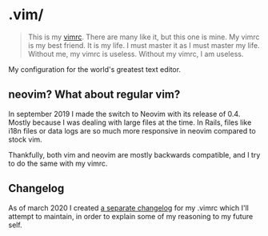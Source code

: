 # .vim/
> This is my [vimrc](https://github.com/davelens/dotvim/blob/master/vimrc). There are many like it, but this one is mine. My vimrc is my best friend. It is my life. I must master it as I must master my life. Without me, my vimrc is useless. Without my vimrc, I am useless.

My configuration for the world's greatest text editor.

## neovim? What about regular vim?
In september 2019 I made the switch to Neovim with its release of 0.4. Mostly
because I was dealing with large files at the time. In Rails, files like i18n
files or data logs are so much more responsive in neovim compared to stock vim. 

Thankfully, both vim and neovim are mostly backwards compatible, and I try to
do the same with my vimrc.

## Changelog
As of march 2020 I created [a separate changelog](https://github.com/davelens/dotvim/blob/master/CHANGELOG.md) 
for my .vimrc which I'll attempt to maintain, in order to explain some of my
reasoning to my future self.
